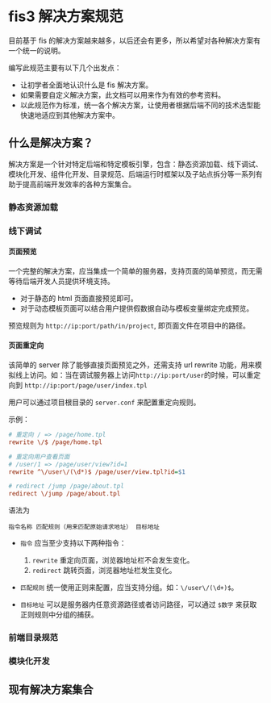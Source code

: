 fis3 解决方案规范
=======================

目前基于 fis 的解决方案越来越多，以后还会有更多，所以希望对各种解决方案有一个统一的说明。

编写此规范主要有以下几个出发点：

* 让初学者全面地认识什么是 fis 解决方案。
* 如果需要自定义解决方案，此文档可以用来作为有效的参考资料。
* 以此规范作为标准，统一各个解决方案，让使用者根据后端不同的技术选型能快速地适应到其他解决方案中。

## 什么是解决方案？

解决方案是一个针对特定后端和特定模板引擎，包含：静态资源加载、线下调试、模块化开发、组件化开发、目录规范、后端运行时框架以及子站点拆分等一系列有助于提高前端开发效率的各种方案集合。

### 静态资源加载

### 线下调试

#### 页面预览

一个完整的解决方案，应当集成一个简单的服务器，支持页面的简单预览，而无需等待后端开发人员提供环境支持。

* 对于静态的 html 页面直接预览即可。
* 对于动态模板页面可以结合用户提供假数据自动与模板变量绑定完成预览。

预览规则为 `http://ip:port/path/in/project`, 即页面文件在项目中的路径。

#### 页面重定向

该简单的 server 除了能够直接页面预览之外，还需支持 url rewrite 功能，用来模拟线上访问。如：当在调试服务器上访问`http://ip:port/user`的时候，可以重定向到 `http://ip:port/page/user/index.tpl`

用户可以通过项目根目录的 `server.conf` 来配置重定向规则。

示例：

```ini
# 重定向 / => /page/home.tpl
rewrite \/$ /page/home.tpl

# 重定向用户查看页面
# /user/1 => /page/user/view?id=1
rewrite ^\/user\/(\d*)$ /page/user/view.tpl?id=$1

# redirect /jump /page/about.tpl
redirect \/jump /page/about.tpl
```

语法为

```
指令名称 匹配规则（用来匹配原始请求地址） 目标地址 
```

* `指令` 应当至少支持以下两种指令：

  1. `rewrite` 重定向页面，浏览器地址栏不会发生变化。
  2. `redirect` 跳转页面，浏览器地址栏发生变化。
* `匹配规则` 统一使用正则来配置，应当支持分组。如：`\/user\/(\d+)$`。
* `目标地址` 可以是服务器内任意资源路径或者访问路径，可以通过 `$数字` 来获取正则规则中分组的捕获。



### 前端目录规范

### 模块化开发

## 现有解决方案集合
